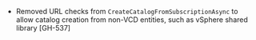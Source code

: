 * Removed URL checks from `CreateCatalogFromSubscriptionAsync` to allow catalog creation from non-VCD entities, such as vSphere shared library [GH-537]
